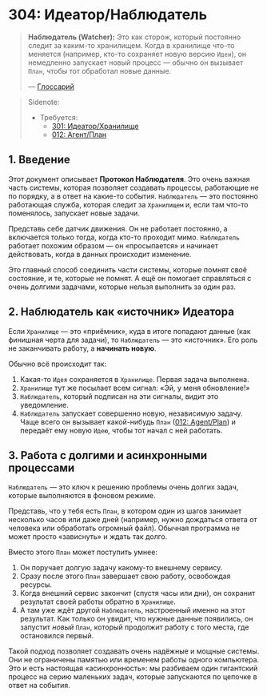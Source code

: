 # 304: Идеатор/Наблюдатель

> **Наблюдатель (Watcher):** Это как сторож, который постоянно следит за каким-то хранилищем. Когда в хранилище что-то меняется (например, кто-то сохраняет новую версию `Идеи`), он немедленно запускает новый процесс — обычно он вызывает `План`, чтобы тот обработал новые данные.
> 
> — [Глоссарий](./000_glossary.md)

> Sidenote:
> - Требуется:
>   - [301: Идеатор/Хранилище](./301_ideator_storage.md)
>   - [012: Агент/План](./012_agent_plan.md)

## 1. Введение

Этот документ описывает **Протокол Наблюдателя**. Это очень важная часть системы, которая позволяет создавать процессы, работающие не по порядку, а в ответ на какие-то события. `Наблюдатель` — это постоянно работающая служба, которая следит за `Хранилищем` и, если там что-то поменялось, запускает новые задачи.

Представь себе датчик движения. Он не работает постоянно, а включается только тогда, когда кто-то проходит мимо. `Наблюдатель` работает похожим образом — он «просыпается» и начинает действовать, когда в данных происходит изменение.

Это главный способ соединить части системы, которые помнят своё состояние, и те, которые не помнят. А ещё он помогает справляться с очень долгими задачами, которые нельзя выполнить за один раз.

## 2. Наблюдатель как «источник» Идеатора

Если `Хранилище` — это «приёмник», куда в итоге попадают данные (как финишная черта для задачи), то `Наблюдатель` — это «источник». Его роль не заканчивать работу, а **начинать новую**.

Обычно всё происходит так:

1.  Какая-то `Идея` сохраняется в `Хранилище`. Первая задача выполнена.
2.  `Хранилище` тут же посылает всем сигнал: «Эй, у меня обновление!»
3.  `Наблюдатель`, который подписан на эти сигналы, видит это уведомление.
4.  `Наблюдатель` запускает совершенно новую, независимую задачу. Чаще всего он вызывает какой-нибудь `План` ([012: Agent/Plan](./012_agent_plan.md)) и передаёт ему новую `Идею`, чтобы тот начал с ней работать.

## 3. Работа с долгими и асинхронными процессами

`Наблюдатель` — это ключ к решению проблемы очень долгих задач, которые выполняются в фоновом режиме.

Представь, что у тебя есть `План`, в котором один из шагов занимает несколько часов или даже дней (например, нужно дождаться ответа от человека или обработать огромный файл). Обычная программа не может просто «зависнуть» и ждать так долго.

Вместо этого `План` может поступить умнее:

1. Он поручает долгую задачу какому-то внешнему сервису.
2. Сразу после этого `План` завершает свою работу, освобождая ресурсы.
3. Когда внешний сервис закончит (спустя часы или дни), он сохранит результат своей работы обратно в `Хранилище`.
4. А там уже ждёт другой `Наблюдатель`, настроенный именно на этот результат. Как только он увидит, что нужные данные появились, он запустит *новый* `План`, который продолжит работу с того места, где остановился первый.

Такой подход позволяет создавать очень надёжные и мощные системы. Они не ограничены памятью или временем работы одного компьютера. Это и есть настоящая «асинхронность»: мы разбиваем один гигантский процесс на серию маленьких задач, которые запускаются по цепочке в ответ на события.
